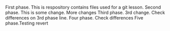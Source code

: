 First phase. This is respository contains files used for a git lesson.
Second phase. This is some change. More changes
Third phase. 3rd change. Check differences on 3rd phase line.
Four phase. Check differences
Five phase.Testing revert
